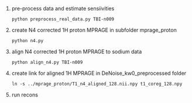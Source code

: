 1. pre-process data and estimate sensiivities
   ```
   python preprocess_real_data.py TBI-n009
   ``` 
2. create N4 corrected 1H proton MPRAGE in subfolder mprage_proton
   ```
   python n4.py
   ```

3. align N4 corrected 1H proton MPRAGE to sodium data
   ```
   python align_n4.py TBI-n009
   ```

4. create link for aligned 1H MPRAGE in DeNoise_kw0_preprocessed folder
   ```
   ln -s ../mprage_proton/T1_n4_aligned_128.nii.npy t1_coreg_128.npy
   ```

5. run recons
